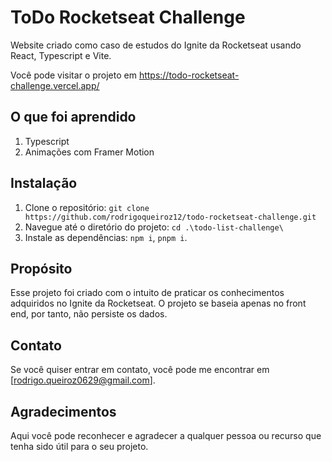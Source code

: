 # ToDo Rocketseat Challenge

Website criado como caso de estudos do Ignite da Rocketseat usando React, Typescript e Vite.

Você pode visitar o projeto em https://todo-rocketseat-challenge.vercel.app/

## O que foi aprendido

1. Typescript
2. Animações com Framer Motion

## Instalação

1. Clone o repositório: `git clone https://github.com/rodrigoqueiroz12/todo-rocketseat-challenge.git`
2. Navegue até o diretório do projeto: `cd .\todo-list-challenge\`
3. Instale as dependências: `npm i`, `pnpm i`.

## Propósito

Esse projeto foi criado com o intuito de praticar os conhecimentos adquiridos no Ignite da Rocketseat. O projeto se baseia apenas no front end, por tanto, não persiste os dados.

## Contato

Se você quiser entrar em contato, você pode me encontrar em [rodrigo.queiroz0629@gmail.com].

## Agradecimentos

Aqui você pode reconhecer e agradecer a qualquer pessoa ou recurso que tenha sido útil para o seu projeto.

